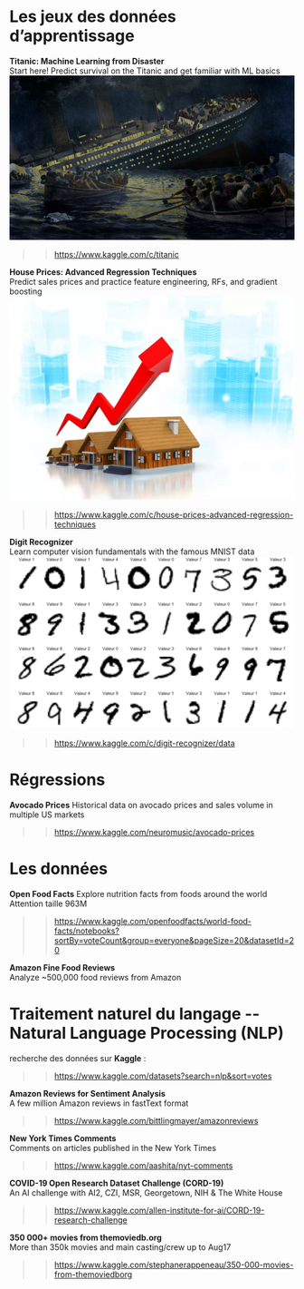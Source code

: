 

# Les jeux des données d’apprentissage

**Titanic: Machine Learning from Disaster**<br>
Start here! Predict survival on the Titanic and get familiar with ML basics<br>
<img src="https://raw.githubusercontent.com/rbizoi/Ecole-IA-Strasbourg/master/images/titanic.jpg" width="512">

>> https://www.kaggle.com/c/titanic


**House Prices: Advanced Regression Techniques**<br>
Predict sales prices and practice feature engineering, RFs, and gradient boosting<br>
<img src="https://raw.githubusercontent.com/rbizoi/Ecole-IA-Strasbourg/master/images/House-Prices.png" width="512">

>> https://www.kaggle.com/c/house-prices-advanced-regression-techniques


**Digit Recognizer**<br>
Learn computer vision fundamentals with the famous MNIST data<br>
<img src="https://raw.githubusercontent.com/rbizoi/Ecole-IA-Strasbourg/master/images/mnist.png" width="512">

>> https://www.kaggle.com/c/digit-recognizer/data






# Régressions
**Avocado Prices**
Historical data on avocado prices and sales volume in multiple US markets
>> https://www.kaggle.com/neuromusic/avocado-prices





# Les données

**Open Food Facts**
Explore nutrition facts from foods around the world<br>
Attention taille 963M<br>
>> https://www.kaggle.com/openfoodfacts/world-food-facts/notebooks?sortBy=voteCount&group=everyone&pageSize=20&datasetId=20

**Amazon Fine Food Reviews**<br>
Analyze ~500,000 food reviews from Amazon<br>



# Traitement naturel du langage -- Natural Language Processing (NLP)

recherche des données sur **Kaggle** :<br>
>> https://www.kaggle.com/datasets?search=nlp&sort=votes

**Amazon Reviews for Sentiment Analysis**<br>
A few million Amazon reviews in fastText format<br>
>> https://www.kaggle.com/bittlingmayer/amazonreviews

**New York Times Comments**<br>
Comments on articles published in the New York Times<br>
>> https://www.kaggle.com/aashita/nyt-comments

**COVID-19 Open Research Dataset Challenge (CORD-19)**<br>
An AI challenge with AI2, CZI, MSR, Georgetown, NIH & The White House<br>
>> https://www.kaggle.com/allen-institute-for-ai/CORD-19-research-challenge

**350 000+ movies from themoviedb.org**<br>
More than 350k movies and main casting/crew up to Aug17<br>
>> https://www.kaggle.com/stephanerappeneau/350-000-movies-from-themoviedborg

